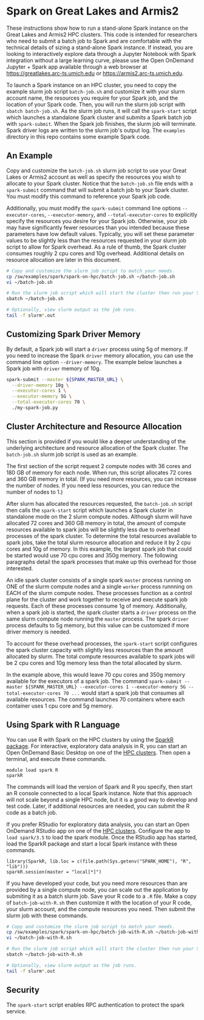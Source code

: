 # Spark on Great Lakes and Armis2

These instructions show how to run a stand-alone Spark instance on the Great Lakes and Armis2 HPC clusters. This code is intended for researchers who need to submit a batch job to Spark and are comfortable with the technical details of sizing a stand-alone Spark instance. If instead, you are looking to interactively explore data through a Jupyter Notebook with Spark integration without a large learning curve, please use the Open OnDemand Jupyter + Spark app available through a web browser at https://greatlakes.arc-ts.umich.edu or https://armis2.arc-ts.umich.edu.

To launch a Spark instance on an HPC cluster, you need to copy the example slurm job script `batch-job.sh` and customize it with your slurm account name, the resources you require for your Spark job, and the location of your Spark code. Then, you will run the slurm job script with `sbatch batch-job.sh`. As the slurm job runs, it will call the `spark-start` script which launches a standalone Spark cluster and submits a Spark batch job with `spark-submit`. When the Spark job finishes, the slurm job will terminate. Spark driver logs are written to the slurm job's output log. The `examples` directory in this repo contains some example Spark code.

## An Example

Copy and customize the `batch-job.sh` slurm job script to use your Great Lakes or Armis2 account as well as specify the resources you wish to allocate to your Spark cluster. Notice that the `batch-job.sh` file ends with a `spark-submit` command that will submit a batch job to your Spark cluster. You must modify this command to reference your Spark job code.

Additionally, you must modify the `spark-submit` command line options `--executor-cores`, `--executor-memory`, and `--total-executor-cores` to explicitly specify the resources you desire for your Spark job. Otherwise, your job may have significantly fewer resources than you intended because these parameters have low default values. Typically, you will set these parameter values to be slightly less than the resources requested in your slurm job script to allow for Spark overhead. As a rule of thumb, the Spark cluster consumes roughly 2 cpu cores and 10g overhead. Additional details on resource allocation are later in this document.

```bash
# Copy and customize the slurm job script to match your needs.
cp /sw/examples/spark/spark-on-hpc/batch-job.sh ~/batch-job.sh
vi ~/batch-job.sh

# Run the slurm job script which will start the cluster then run your Spark job.
sbatch ~/batch-job.sh

# Optionally, view slurm output as the job runs.
tail -f slurm*.out
```

## Customizing Spark Driver Memory

By default, a Spark job will start a `driver` process using 5g of memory. If you need to increase the Spark `driver` memory allocation, you can use the command line option `--driver-memory`. The example below launches a Spark job with `driver` memory of 10g.

```bash
spark-submit --master ${SPARK_MASTER_URL} \
  --driver-memory 10g \
  --executor-cores 1 \
  --executor-memory 5G \
  --total-executor-cores 70 \
  ./my-spark-job.py
```

## Cluster Architecture and Resource Allocation

This section is provided if you would like a deeper understanding of the underlying architecture and resource allocation of the Spark cluster. The `batch-job.sh` slurm job script is used as an example.

The first section of the script request 2 compute nodes with 36 cores and 180 GB of memory for each node. When run, this script allocates 72 cores and 360 GB memory in total. (If you need more resources, you can increase the number of nodes. If you need less resources, you can reduce the number of nodes to 1.)

After slurm has allocated the resources requested, the `batch-job.sh` script then calls the `spark-start` script which launches a Spark cluster in standalone mode on the 2 slurm compute nodes. Although slurm will have allocated 72 cores and 360 GB memory in total, the amount of compute resources available to spark jobs will be slightly less due to overhead processes of the spark cluster. To determine the total resources available to spark jobs, take the total slurm resource allocation and reduce it by 2 cpu cores and 10g of memory. In this example, the largest spark job that could be started would use 70 cpu cores and 350g memory. The following paragraphs detail the spark processes that make up this overhead for those interested.

An idle spark cluster consists of a single spark `master` process running on ONE of the slurm compute nodes and a single `worker` process runnning on EACH of the slurm compute nodes. These processes function as a control plane for the cluster and work together to receive and execute spark job requests. Each of these processes consume 1g of memory. Additionally, when a spark job is started, the spark cluster starts a `driver` process on the same slurm compute node running the `master` process. The spark `driver` process defaults to 5g memory, but this value can be customized if more driver memory is needed.

To account for these overhead processes, the `spark-start` script configures the spark cluster capacity with slightly less resources than the amount allocated by slurm. The total compute resources available to spark jobs will be 2 cpu cores and 10g memory less than the total allocated by slurm.

In the example above, this would leave 70 cpu cores and 350g memory available for the executors of a spark job. The command `spark-submit --master ${SPARK_MASTER_URL} --executor-cores 1 --executor-memory 5G --total-executor-cores 70 ...` would start a spark job that consumes all available resources. The command launches 70 containers where each container uses 1 cpu core and 5g memory.

## Using Spark with R Language

You can use R with Spark on the HPC clusters by using the [SparkR package](https://spark.apache.org/docs/latest/sparkr.html). For interactive, exploratory data analysis in R, you can start an Open OnDemand Basic Desktop on one of the [HPC clusters](https://greatlakes.arc-ts.umich.edu/). Then open a terminal, and execute these commands.

```
module load spark R
sparkR
```

The commands will load the version of Spark and R you specify, then start an R console connected to a local Spark instance. Note that this approach will not scale beyond a single HPC node, but it is a good way to develop and test code. Later, if additional resources are needed, you can submit the R code as a batch job.

If you prefer RStudio for exploratory data analysis, you can start an Open OnDemand RStudio app on one of the [HPC clusters](https://greatlakes.arc-ts.umich.edu/). Configure the app to `load spark/3.5` to load the spark module. Once the RStudio app has started, load the SparkR package and start a local Spark instance with these commands.

```
library(SparkR, lib.loc = c(file.path(Sys.getenv("SPARK_HOME"), "R", "lib")))
sparkR.session(master = "local[*]")
```

If you have developed your code, but you need more resources than are provided by a single compute node, you can scale out the application by submiting it as a batch slurm job. Save your R code to a `.R` file. Make a copy of `batch-job-with-R.sh` then customize it with the location of your R code, your slurm account, and the compute resources you need. Then submit the slurm job with these commands.

```bash
# Copy and customize the slurm job script to match your needs.
cp /sw/examples/spark/spark-on-hpc/batch-job-with-R.sh ~/batch-job-with-R.sh
vi ~/batch-job-with-R.sh

# Run the slurm job script which will start the cluster then run your Spark job.
sbatch ~/batch-job-with-R.sh

# Optionally, view slurm output as the job runs.
tail -f slurm*.out
```

## Security

The `spark-start` script enables RPC authentication to protect the spark service.
